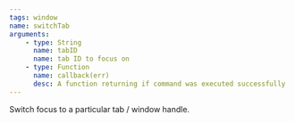 ```yaml
---
tags: window
name: switchTab
arguments:
    - type: String
      name: tabID
      name: tab ID to focus on
    - type: Function
      name: callback(err)
      desc: A function returning if command was executed successfully
---
```


Switch focus to a particular tab / window handle.